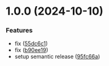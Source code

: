 # 1.0.0 (2024-10-10)


### Features

* fix ([55dc6c1](https://github.com/jmckenzie17/semantic-release/commit/55dc6c1ed925d8f8346ad950381bacfb7198a34b))
* fix ([b90ee19](https://github.com/jmckenzie17/semantic-release/commit/b90ee190e64de5a43b38319883ff78a352651092))
* setup semantic release ([95fc66a](https://github.com/jmckenzie17/semantic-release/commit/95fc66a7e6f6d49f8a41387e659a0e892797af95))
